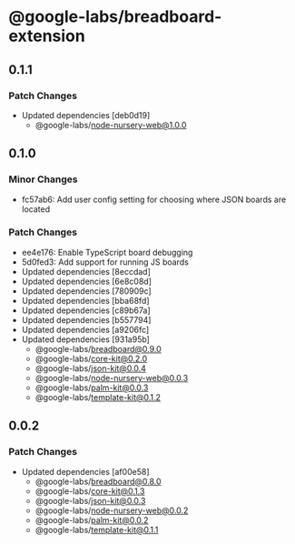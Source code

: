 # @google-labs/breadboard-extension

## 0.1.1

### Patch Changes

- Updated dependencies [deb0d19]
  - @google-labs/node-nursery-web@1.0.0

## 0.1.0

### Minor Changes

- fc57ab6: Add user config setting for choosing where JSON boards are located

### Patch Changes

- ee4e176: Enable TypeScript board debugging
- 5d0fed3: Add support for running JS boards
- Updated dependencies [8eccdad]
- Updated dependencies [6e8c08d]
- Updated dependencies [780909c]
- Updated dependencies [bba68fd]
- Updated dependencies [c89b67a]
- Updated dependencies [b557794]
- Updated dependencies [a9206fc]
- Updated dependencies [931a95b]
  - @google-labs/breadboard@0.9.0
  - @google-labs/core-kit@0.2.0
  - @google-labs/json-kit@0.0.4
  - @google-labs/node-nursery-web@0.0.3
  - @google-labs/palm-kit@0.0.3
  - @google-labs/template-kit@0.1.2

## 0.0.2

### Patch Changes

- Updated dependencies [af00e58]
  - @google-labs/breadboard@0.8.0
  - @google-labs/core-kit@0.1.3
  - @google-labs/json-kit@0.0.3
  - @google-labs/node-nursery-web@0.0.2
  - @google-labs/palm-kit@0.0.2
  - @google-labs/template-kit@0.1.1
